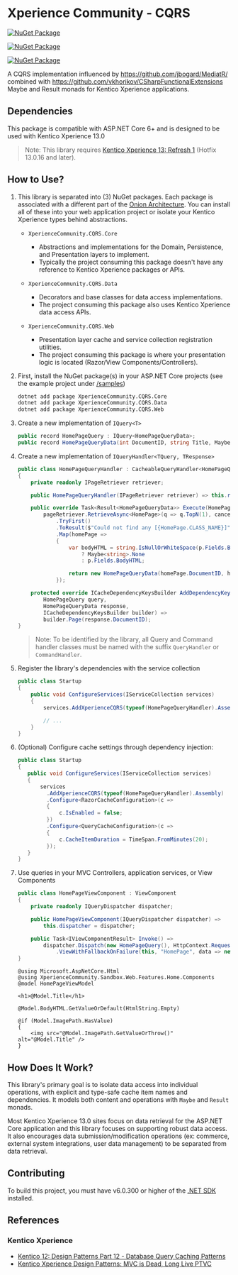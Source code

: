 # Xperience Community - CQRS

[![NuGet Package](https://img.shields.io/nuget/v/XperienceCommunity.CQRS.Core.svg)](https://www.nuget.org/packages/XperienceCommunity.CQRS.Core)

[![NuGet Package](https://img.shields.io/nuget/v/XperienceCommunity.CQRS.Data.svg)](https://www.nuget.org/packages/XperienceCommunity.CQRS.Data)

[![NuGet Package](https://img.shields.io/nuget/v/XperienceCommunity.CQRS.Web.svg)](https://www.nuget.org/packages/XperienceCommunity.CQRS.Web)

A CQRS implementation influenced by <https://github.com/jbogard/MediatR/>
combined with <https://github.com/vkhorikov/CSharpFunctionalExtensions> Maybe and Result monads for Kentico Xperience applications.

## Dependencies

This package is compatible with ASP.NET Core 6+ and is designed to be used with Kentico Xperience 13.0

> Note: This library requires [Kentico Xperience 13: Refresh 1](https://docs.xperience.io/release-notes-xperience-13#ReleasenotesXperience13-Ref1)
> (Hotfix 13.0.16 and later).

## How to Use?

1. This library is separated into (3) NuGet packages.
   Each package is associated with a different part of the [Onion Architecture](https://jeffreypalermo.com/2008/07/the-onion-architecture-part-1/).
   You can install all of these into your web application project or isolate your Kentico Xperience types behind abstractions.

   - `XperienceCommunity.CQRS.Core`

     - Abstractions and implementations for the Domain, Persistence, and Presentation layers to implement.
     - Typically the project consuming this package doesn't have any reference to Kentico Xperience packages or APIs.

   - `XperienceCommunity.CQRS.Data`

     - Decorators and base classes for data access implementations.
     - The project consuming this package also uses Kentico Xperience data access APIs.

   - `XperienceCommunity.CQRS.Web`
     - Presentation layer cache and service collection registration utilities.
     - The project consuming this package is where your presentation logic is located (Razor/View Components/Controllers).

1. First, install the NuGet package(s) in your ASP.NET Core projects (see the example project under [/samples](https://github.com/wiredviews/xperience-community-cqrs/tree/main/samples))

   ```bash
   dotnet add package XperienceCommunity.CQRS.Core
   dotnet add package XperienceCommunity.CQRS.Data
   dotnet add package XperienceCommunity.CQRS.Web
   ```

1. Create a new implementation of `IQuery<T>`

   ```csharp
   public record HomePageQuery : IQuery<HomePageQueryData>;
   public record HomePageQueryData(int DocumentID, string Title, Maybe<string> BodyHTML);
   ```

1. Create a new implementation of `IQueryHandler<TQuery, TResponse>`

   ```csharp
   public class HomePageQueryHandler : CacheableQueryHandler<HomePageQuery, HomePageQueryData>
   {
       private readonly IPageRetriever retriever;

       public HomePageQueryHandler(IPageRetriever retriever) => this.retriever = retriever;

       public override Task<Result<HomePageQueryData>> Execute(HomePageQuery query, CancellationToken token) =>
           pageRetriever.RetrieveAsync<HomePage>(q => q.TopN(1), cancellationToken: token)
               .TryFirst()
               .ToResult($"Could not find any [{HomePage.CLASS_NAME}]")
               .Map(homePage =>
               {
                   var bodyHTML = string.IsNullOrWhiteSpace(p.Fields.BodyHTML)
                       ? Maybe<string>.None
                       : p.Fields.BodyHTML;

                   return new HomePageQueryData(homePage.DocumentID, homePage.Fields.Title, bodyHTML);
               });

       protected override ICacheDependencyKeysBuilder AddDependencyKeys(
           HomePageQuery query,
           HomePageQueryData response,
           ICacheDependencyKeysBuilder builder) =>
           builder.Page(response.DocumentID);
   }
   ```

   > Note: To be identified by the library, all Query and Command handler classes must be named
   > with the suffix `QueryHandler` or `CommandHandler`.

1. Register the library's dependencies with the service collection

   ```csharp
   public class Startup
   {
       public void ConfigureServices(IServiceCollection services)
       {
           services.AddXperienceCQRS(typeof(HomePageQueryHandler).Assembly);

           // ...
       }
   }
   ```

1. (Optional) Configure cache settings through dependency injection:

   ```csharp
   public class Startup
   {
      public void ConfigureServices(IServiceCollection services)
      {
          services
            .AddXperienceCQRS(typeof(HomePageQueryHandler).Assembly)
            .Configure<RazorCacheConfiguration>(c =>
            {
                c.IsEnabled = false;
            })
            .Configure<QueryCacheConfiguration>(c =>
            {
                c.CacheItemDuration = TimeSpan.FromMinutes(20);
            });
      }
   }
   ```

1. Use queries in your MVC Controllers, application services, or View Components

   ```csharp
   public class HomePageViewComponent : ViewComponent
   {
       private readonly IQueryDispatcher dispatcher;

       public HomePageViewComponent(IQueryDispatcher dispatcher) =>
           this.dispatcher = dispatcher;

       public Task<IViewComponentResult> Invoke() =>
           dispatcher.Dispatch(new HomePageQuery(), HttpContext.RequestAborted)
               .ViewWithFallbackOnFailure(this, "HomePage", data => new HomePageViewModel(data));
   }
   ```

   ```razor
   @using Microsoft.AspNetCore.Html
   @using XperienceCommunity.Sandbox.Web.Features.Home.Components
   @model HomePageViewModel

   <h1>@Model.Title</h1>

   @Model.BodyHTML.GetValueOrDefault(HtmlString.Empty)

   @if (Model.ImagePath.HasValue)
   {
       <img src="@Model.ImagePath.GetValueOrThrow()" alt="@Model.Title" />
   }
   ```

## How Does It Work?

This library's primary goal is to isolate data access into individual operations, with explicit and type-safe
cache item names and dependencies. It models both content and operations with `Maybe` and `Result` monads.

Most Kentico Xperience 13.0 sites focus on data retrieval for the ASP.NET Core application and this library focuses on supporting
robust data access. It also encourages data submission/modification operations
(ex: commerce, external system integrations, user data management) to be separated from data retrieval.

## Contributing

To build this project, you must have v6.0.300 or higher
of the [.NET SDK](https://dotnet.microsoft.com/en-us/download/dotnet/6.0) installed.

## References

### Kentico Xperience

- [Kentico 12: Design Patterns Part 12 - Database Query Caching Patterns](https://dev.to/seangwright/kentico-12-design-patterns-part-12-database-query-caching-patterns-43hc)
- [Kentico Xperience Design Patterns: MVC is Dead, Long Live PTVC](https://dev.to/seangwright/kentico-xperience-design-patterns-mvc-is-dead-long-live-ptvc-4635)

